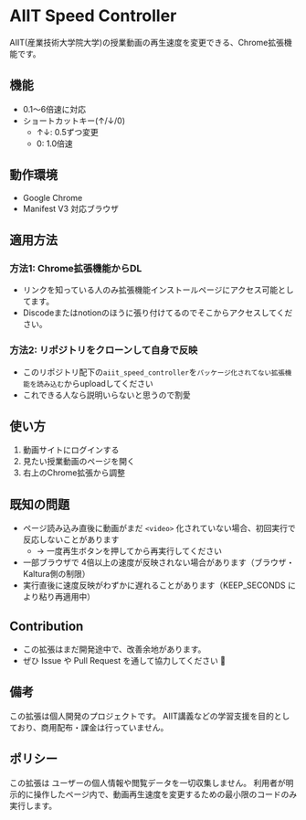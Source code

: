 # AIIT Speed Controller
AIIT(産業技術大学院大学)の授業動画の再生速度を変更できる、Chrome拡張機能です。

## 機能
* 0.1～6倍速に対応
* ショートカットキー(↑/↓/0)
  * ↑↓: 0.5ずつ変更
  * 0: 1.0倍速

## 動作環境
* Google Chrome
* Manifest V3 対応ブラウザ

## 適用方法
### 方法1: Chrome拡張機能からDL
  * リンクを知っている人のみ拡張機能インストールページにアクセス可能としてます。
  * Discodeまたはnotionのほうに張り付けてるのでそこからアクセスしてください。
### 方法2: リポジトリをクローンして自身で反映
* このリポジトリ配下の`aiit_speed_controller`を`パッケージ化されてない拡張機能を読み込む`からuploadしてください
* これできる人なら説明いらないと思うので割愛


## 使い方
1. 動画サイトにログインする
2. 見たい授業動画のページを開く
3. 右上のChrome拡張から調整

## 既知の問題
* ページ読み込み直後に動画がまだ `<video>` 化されていない場合、初回実行で反応しないことがあります
  * → 一度再生ボタンを押してから再実行してください
* 一部ブラウザで 4倍以上の速度が反映されない場合があります（ブラウザ・Kaltura側の制限）
* 実行直後に速度反映がわずかに遅れることがあります（KEEP_SECONDS により粘り再適用中）

## Contribution
* この拡張はまだ開発途中で、改善余地があります。
* ぜひ Issue や Pull Request を通して協力してください 💪

## 備考
この拡張は個人開発のプロジェクトです。
AIIT講義などの学習支援を目的としており、商用配布・課金は行っていません。

## ポリシー
この拡張は ユーザーの個人情報や閲覧データを一切収集しません。
利用者が明示的に操作したページ内で、動画再生速度を変更するための最小限のコードのみ実行します。

